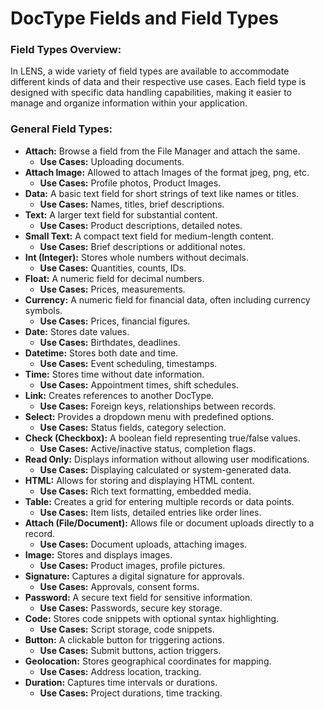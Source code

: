 # DocType Fields and Field Types

### **Field Types Overview:**

In LENS, a wide variety of field types are available to accommodate different kinds of data and their respective use cases. Each field type is designed with specific data handling capabilities, making it easier to manage and organize information within your application.

###  **General Field Types:**

- **Attach:** Browse a field from the File Manager and attach the same.
	- **Use Cases:** Uploading documents.
- **Attach Image:** Allowed to attach Images of the format jpeg, png, etc.
	- **Use Cases:** Profile photos, Product Images.
- **Data:** A basic text field for short strings of text like names or titles.
    -   **Use Cases:** Names, titles, brief descriptions.
-   **Text:** A larger text field for substantial content.
    -   **Use Cases:** Product descriptions, detailed notes.
-   **Small Text:** A compact text field for medium-length content.
    -   **Use Cases:** Brief descriptions or additional notes.
-   **Int (Integer):** Stores whole numbers without decimals.
    -   **Use Cases:** Quantities, counts, IDs.
-   **Float:** A numeric field for decimal numbers.
    -   **Use Cases:** Prices, measurements.
-   **Currency:** A numeric field for financial data, often including currency symbols.
    -   **Use Cases:** Prices, financial figures.
-   **Date:** Stores date values.
    -   **Use Cases:** Birthdates, deadlines.
-   **Datetime:** Stores both date and time.
    -   **Use Cases:** Event scheduling, timestamps.
-   **Time:** Stores time without date information.
    -   **Use Cases:** Appointment times, shift schedules.
-   **Link:** Creates references to another DocType.
    -   **Use Cases:** Foreign keys, relationships between records.
-   **Select:** Provides a dropdown menu with predefined options.
    -   **Use Cases:** Status fields, category selection.
-   **Check (Checkbox):** A boolean field representing true/false values.
    -   **Use Cases:** Active/inactive status, completion flags.
-   **Read Only:** Displays information without allowing user modifications.
    -   **Use Cases:** Displaying calculated or system-generated data.
-   **HTML:** Allows for storing and displaying HTML content.
    -   **Use Cases:** Rich text formatting, embedded media.
-   **Table:** Creates a grid for entering multiple records or data points.
    -   **Use Cases:** Item lists, detailed entries like order lines.
-   **Attach (File/Document):** Allows file or document uploads directly to a record.
    -   **Use Cases:** Document uploads, attaching images.
-   **Image:** Stores and displays images.
    -   **Use Cases:** Product images, profile pictures.
-   **Signature:** Captures a digital signature for approvals.
    -   **Use Cases:** Approvals, consent forms.
-   **Password:** A secure text field for sensitive information.
    -   **Use Cases:** Passwords, secure key storage.
-   **Code:** Stores code snippets with optional syntax highlighting.
    -   **Use Cases:** Script storage, code snippets.
-   **Button:** A clickable button for triggering actions.
    -   **Use Cases:** Submit buttons, action triggers.
-   **Geolocation:** Stores geographical coordinates for mapping.
    -   **Use Cases:** Address location, tracking.
-   **Duration:** Captures time intervals or durations.
    -   **Use Cases:** Project durations, time tracking.
<!--stackedit_data:
eyJoaXN0b3J5IjpbLTgxMDEyNzQ3NCwtNTM3NDE4NDM5LC0xMD
k2MDg3MDg1LDY3NzUxNzkzNSwtODI3NjY5MzY3LC0xNjY5MDUz
MTc2XX0=
-->